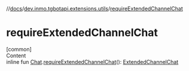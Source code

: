 //[docs](../../index.md)/[dev.inmo.tgbotapi.extensions.utils](index.md)/[requireExtendedChannelChat](require-extended-channel-chat.md)



# requireExtendedChannelChat  
[common]  
Content  
inline fun [Chat](../dev.inmo.tgbotapi.types.chat.abstracts/-chat/index.md).[requireExtendedChannelChat](require-extended-channel-chat.md)(): [ExtendedChannelChat](../dev.inmo.tgbotapi.types.chat.abstracts.extended/-extended-channel-chat/index.md)  



